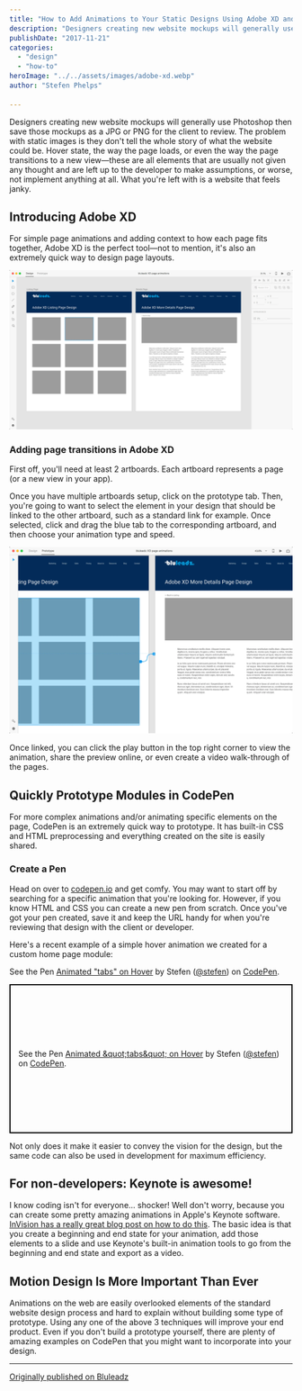 ```yaml
---
title: "How to Add Animations to Your Static Designs Using Adobe XD and CodePen"
description: "Designers creating new website mockups will generally use Photoshop then save those mockups as a JPG or PNG for the client to review. The problem with static images is they don't tell the whole story of what the website could be. Hover state, the way the page loads, or even the way the page transitions to a new view—these"
publishDate: "2017-11-21"
categories:
  - "design"
  - "how-to"
heroImage: "../../assets/images/adobe-xd.webp"
author: "Stefen Phelps"

---
```


Designers creating new website mockups will generally use Photoshop then save those mockups as a JPG or PNG for the client to review. The problem with static images is they don't tell the whole story of what the website could be. Hover state, the way the page loads, or even the way the page transitions to a new view—these are all elements that are usually not given any thought and are left up to the developer to make assumptions, or worse, not implement anything at all. What you're left with is a website that feels janky.

## Introducing Adobe XD

For simple page animations and adding context to how each page fits together, Adobe XD is the perfect tool—not to mention, it's also an extremely quick way to design page layouts.

![adobe-xd](../../assets/images/adobe-xd.webp)

### Adding page transitions in Adobe XD

First off, you'll need at least 2 artboards. Each artboard represents a page (or a new view in your app).

Once you have multiple artboards setup, click on the prototype tab. Then, you're going to want to select the element in your design that should be linked to the other artboard, such as a standard link for example. Once selected, click and drag the blue tab to the corresponding artboard, and then choose your animation type and speed.

![adobe-xd-prototype](../../assets/images/adobe-xd-prototype.webp)

Once linked, you can click the play button in the top right corner to view the animation, share the preview online, or even create a video walk-through of the pages.

## Quickly Prototype Modules in CodePen

For more complex animations and/or animating specific elements on the page, CodePen is an extremely quick way to prototype. It has built-in CSS and HTML preprocessing and everything created on the site is easily shared.

### Create a Pen

Head on over to [codepen.io](https://codepen.io) and get comfy. You may want to start off by searching for a specific animation that you're looking for. However, if you know HTML and CSS you can create a new pen from scratch. Once you've got your pen created, save it and keep the URL handy for when you're reviewing that design with the client or developer.

Here's a recent example of a simple hover animation we created for a custom home page module:

See the Pen [Animated "tabs" on Hover](https://codepen.io/stefen/pen/dZXqoG/) by Stefen ([@stefen](https://codepen.io/stefen)) on [CodePen](https://codepen.io).

<p class="codepen" data-height="365" data-theme-id="0" data-default-tab="result" data-user="stefen" data-slug-hash="dZXqoG" data-preview="true" style="height: 265px; box-sizing: border-box; display: flex; align-items: center; justify-content: center; border: 2px solid black; margin: 1em 0; padding: 1em;" data-pen-title="Animated &amp;amp;quot;tabs&amp;amp;quot; on Hover"><span>See the Pen <a href="https://codepen.io/stefen/pen/dZXqoG/">Animated &amp;quot;tabs&amp;quot; on Hover</a> by Stefen (<a href="https://codepen.io/stefen">@stefen</a>) on <a href="https://codepen.io">CodePen</a>.</span></p>
<script async src="https://static.codepen.io/assets/embed/ei.js"></script>

Not only does it make it easier to convey the vision for the design, but the same code can also be used in development for maximum efficiency.

## For non-developers: Keynote is awesome!

I know coding isn't for everyone... shocker! Well don't worry, because you can create some pretty amazing animations in Apple's Keynote software. [InVision has a really great blog post on how to do this](https://www.invisionapp.com/blog/animating-your-ui-designs-in-keynote/). The basic idea is that you create a beginning and end state for your animation, add those elements to a slide and use Keynote's built-in animation tools to go from the beginning and end state and export as a video.

## Motion Design Is More Important Than Ever

Animations on the web are easily overlooked elements of the standard website design process and hard to explain without building some type of prototype. Using any one of the above 3 techniques will improve your end product. Even if you don't build a prototype yourself, there are plenty of amazing examples on CodePen that you might want to incorporate into your design.

---

[Originally published on Bluleadz](https://www.bluleadz.com/blog/how-to-add-animations-to-your-static-designs-using-adobe-xd-and-codepen)
